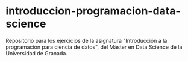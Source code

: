 # introduccion-programacion-data-science
Repositorio para los ejercicios de la asignatura "Introducción a la programación para ciencia de datos", del Máster en Data Science de la Universidad de Granada. 
